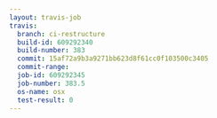```yaml
---
layout: travis-job
travis:
  branch: ci-restructure
  build-id: 609292340
  build-number: 383
  commit: 15af72a9b3a9271bb623d8f61cc0f103500c3405
  commit-range: 
  job-id: 609292345
  job-number: 383.5
  os-name: osx
  test-result: 0
---
```

